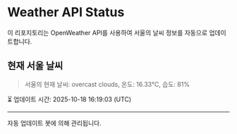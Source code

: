 
# Weather API Status

이 리포지토리는 OpenWeather API를 사용하여 서울의 날씨 정보를 자동으로 업데이트합니다.

## 현재 서울 날씨
> 서울의 현재 날씨: overcast clouds, 온도: 16.33°C, 습도: 81%

⏳ 업데이트 시간: 2025-10-18 16:19:03 (UTC)

---
자동 업데이트 봇에 의해 관리됩니다.
